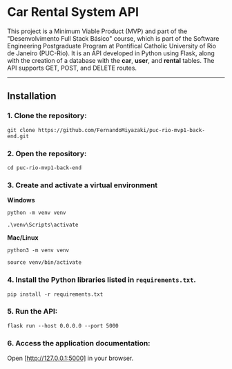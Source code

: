# Car Rental System API

This project is a Minimum Viable Product (MVP) and part of the "Desenvolvimento Full Stack Básico" course, which is part of the Software Engineering Postgraduate Program at Pontifical Catholic University of Rio de Janeiro (PUC-Rio). It is an API developed in Python using Flask, along with the creation of a database with the **car**, **user**, and **rental** tables. The API supports GET, POST, and DELETE routes.

---
## Installation

### 1. Clone the repository:

```
git clone https://github.com/FernandoMiyazaki/puc-rio-mvp1-back-end.git
```

### 2. Open the repository:

```
cd puc-rio-mvp1-back-end
```

### 3. Create and activate a virtual environment

**Windows**

```
python -m venv venv
```
```
.\venv\Scripts\activate
```

**Mac/Linux**

```
python3 -m venv venv
```
```
source venv/bin/activate
```

### 4. Install the Python libraries listed in `requirements.txt`.

```
pip install -r requirements.txt
```

### 5. Run the API:

```
flask run --host 0.0.0.0 --port 5000
```

### 6. Access the application documentation:

Open [http://127.0.0.1:5000] in your browser.
